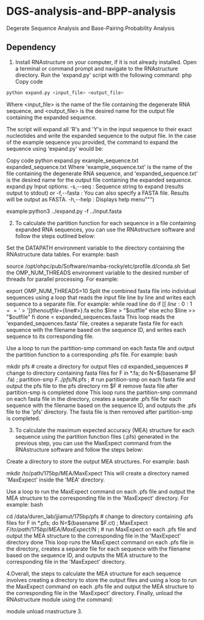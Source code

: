 # DGS-analysis-and-BPP-analysis
Degerate Sequence Analysis and Base-Pairing Probability Analysis
## Dependency
 1.  Install RNAstructure on your computer, if it is not already installed.
Open a terminal or command prompt and navigate to the RNAstructure directory.
Run the 'expand.py' script with the following command:
php
Copy code
```sh
python expand.py <input_file> <output_file>
```
Where <input_file> is the name of the file containing the degenerate RNA sequence, and <output_file> is the desired name for the output file containing the expanded sequence.

The script will expand all 'R's and 'Y's in the input sequence to their exact nucleotides and write the expanded sequence to the output file.
In the case of the example sequence you provided, the command to expand the sequence using 'expand.py' would be:

Copy code
python expand.py example_sequence.txt expanded_sequence.txt
Where 'example_sequence.txt' is the name of the file containing the degenerate RNA sequence, and 'expanded_sequence.txt' is the desired name for the output file containing the expanded sequence.
expand.py Input options:
        -s,--seq    : Sequence string to expand (results output to stdout)
               or
        -f,--fasta  : You can also specify a FASTA file. Results will be output as FASTA.
        -h,--help   : Displays help menu""")
 
 example:python3 ../expand.py -f ../input.fasta 



 2.   To calculate the partition function for each sequence in a file containing expanded RNA sequences, you can use the RNAstructure software and follow the steps outlined below:

Set the DATAPATH environment variable to the directory containing the RNAstructure data tables. For example:
bash

source /opt/ohpc/pub/Software/mamba-rocky/etc/profile.d/conda.sh
Set the OMP_NUM_THREADS environment variable to the desired number of threads for parallel processing. For example:

export OMP_NUM_THREADS=10
Split the combined fasta file into individual sequences using a loop that reads the input file line by line and writes each sequence to a separate file. For example:
while read line
do
    if [[ ${line:0:1} == '>' ]]
    then
        outfile=${line#>}.fa
        echo $line > "$outfile"
    else
        echo $line >> "$outfile"
    fi
done < expanded_sequences.fasta
This loop reads the 'expanded_sequences.fasta' file, creates a separate fasta file for each sequence with the filename based on the sequence ID, and writes each sequence to its corresponding file.

Use a loop to run the partition-smp command on each fasta file and output the partition function to a corresponding .pfs file. For example:
bash

mkdir pfs # create a directory for output files
cd expanded_sequences # change to directory containing fasta files
for F in *.fa; do
    N=$(basename $F .fa) ;
    partition-smp $F ../pfs/$N.pfs ; # run partition-smp on each fasta file and output the pfs file to the pfs directory
    rm $F # remove fasta file after partition-smp is completed
done
This loop runs the partition-smp command on each fasta file in the directory, creates a separate .pfs file for each sequence with the filename based on the sequence ID, and outputs the .pfs file to the 'pfs' directory. The fasta file is then removed after partition-smp is completed.

 3.   To calculate the maximum expected accuracy (MEA) structure for each sequence using the partition function files (.pfs) generated in the previous step, you can use the MaxExpect command from the RNAstructure software and follow the steps below:

Create a directory to store the output MEA structures. For example:
bash

mkdir /to/path/175bp/MEA/MaxExpect
This will create a directory named 'MaxExpect' inside the 'MEA' directory.

Use a loop to run the MaxExpect command on each .pfs file and output the MEA structure to the corresponding file in the 'MaxExpect' directory. For example:
bash

cd /data/duren_lab/jjiamut/175bp/pfs # change to directory containing .pfs files
for F in *.pfs; do
    N=$(basename $F.ct) ;
    MaxExpect $F /to/path/175bp/MEA/MaxExpect/$N ; # run MaxExpect on each .pfs file and output the MEA structure to the corresponding file in the 'MaxExpect' directory
done
This loop runs the MaxExpect command on each .pfs file in the directory, creates a separate file for each sequence with the filename based on the sequence ID, and outputs the MEA structure to the corresponding file in the 'MaxExpect' directory.

 4.Overall, the steps to calculate the MEA structure for each sequence involves creating a directory to store the output files and using a loop to run the MaxExpect command on each .pfs file and output the MEA structure to the corresponding file in the 'MaxExpect' directory.
Finally, unload the RNAstructure module using the command:
 
module unload rnastructure
3.
